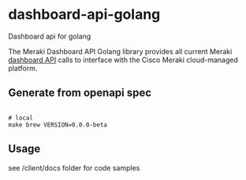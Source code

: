 # dashboard-api-golang
Dashboard api for golang

The Meraki Dashboard API Golang library provides all current Meraki [dashboard API](https://developer.cisco.com/meraki/api-v1/) calls to interface with the Cisco Meraki cloud-managed platform.




## Generate from openapi spec

```shell

# local
make brew VERSION=0.0.0-beta 

```

## Usage

see /client/docs folder for code samples
